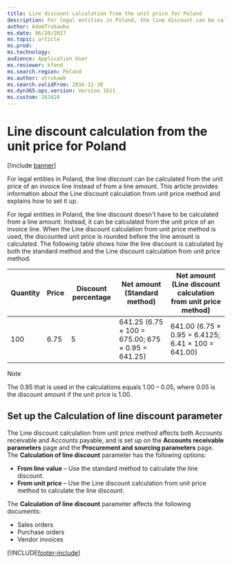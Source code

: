 ```yaml
---
title: Line discount calculation from the unit price for Poland
description: For legal entities in Poland, the line discount can be calculated from the unit price of an invoice line instead of from a line amount. This article provides information about the Line discount calculation from unit price method and explains how to set it up.
author: AdamTrukawka
ms.date: 06/20/2017
ms.topic: article
ms.prod: 
ms.technology: 
audience: Application User
ms.reviewer: kfend
ms.search.region: Poland
ms.author: atrukawk
ms.search.validFrom: 2016-11-30
ms.dyn365.ops.version: Version 1611
ms.custom: 263424
---
```


# Line discount calculation from the unit price for Poland

[!include [banner](../includes/banner.md)]

For legal entities in Poland, the line discount can be calculated from the unit price of an invoice line instead of from a line amount. This article provides information about the Line discount calculation from unit price method and explains how to set it up.

For legal entities in Poland, the line discount doesn't have to be calculated from a line amount. Instead, it can be calculated from the unit price of an invoice line. When the Line discount calculation from unit price method is used, the discounted unit price is rounded before the line amount is calculated. The following table shows how the line discount is calculated by both the standard method and the Line discount calculation from unit price method.

|Quantity|Price|Discount percentage|Net amount (Standard method)|Net amount (Line discount calculation from unit price method)|
|--------|-----|-------------------|---------------|------------------------------------------------|
|100     |6.75 |5                  |641.25 (6.75 × 100 = 675.00; 675 × 0.95 = 641.25)|641.00 (6.75 × 0.95 = 6.4125; 6.41 × 100 = 641.00)|

> [!NOTE]
> The 0.95 that is used in the calculations equals 1.00 – 0.05, where 0.05 is the discount amount if the unit price is 1.00.

## Set up the Calculation of line discount parameter
The Line discount calculation from unit price method affects both Accounts receivable and Accounts payable, and is set up on the **Accounts receivable parameters** page and the **Procurement and sourcing parameters** page. The **Calculation of line discount** parameter has the following options:

-   **From line value** – Use the standard method to calculate the line discount.
-   **From unit price** – Use the Line discount calculation from unit price method to calculate the line discount.

The **Calculation of line discount** parameter affects the following documents:

-   Sales orders
-   Purchase orders
-   Vendor invoices






[!INCLUDE[footer-include](../../includes/footer-banner.md)]
